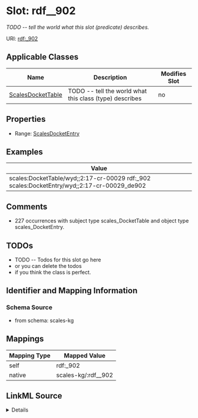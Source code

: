 

# Slot: rdf__902


_TODO -- tell the world what this slot (predicate) describes._





URI: [rdf:_902](http://www.w3.org/1999/02/22-rdf-syntax-ns#_902)



<!-- no inheritance hierarchy -->





## Applicable Classes

| Name | Description | Modifies Slot |
| --- | --- | --- |
| [ScalesDocketTable](../classes/ScalesDocketTable.md) | TODO -- tell the world what this class (type) describes |  no  |







## Properties

* Range: [ScalesDocketEntry](../classes/ScalesDocketEntry.md)






## Examples

| Value |
| --- |
| scales:DocketTable/wyd;;2:17-cr-00029 rdf:_902 scales:DocketEntry/wyd;;2:17-cr-00029_de902 |

## Comments

* 227 occurrences with subject type scales_DocketTable and object type scales_DocketEntry.

## TODOs

* TODO -- Todos for this slot go here
* or you can delete the todos
* if you think the class is perfect.

## Identifier and Mapping Information







### Schema Source


* from schema: scales-kg




## Mappings

| Mapping Type | Mapped Value |
| ---  | ---  |
| self | rdf:_902 |
| native | scales-kg/:rdf__902 |




## LinkML Source

<details>
```yaml
name: rdf__902
description: TODO -- tell the world what this slot (predicate) describes.
todos:
- TODO -- Todos for this slot go here
- or you can delete the todos
- if you think the class is perfect.
comments:
- 227 occurrences with subject type scales_DocketTable and object type scales_DocketEntry.
examples:
- value: scales:DocketTable/wyd;;2:17-cr-00029 rdf:_902 scales:DocketEntry/wyd;;2:17-cr-00029_de902
from_schema: scales-kg
rank: 1000
slot_uri: rdf:_902
alias: rdf__902
domain_of:
- scales_DocketTable
range: scales_DocketEntry

```
</details>